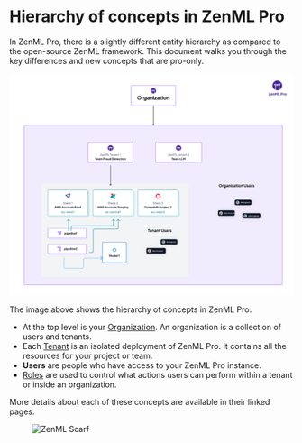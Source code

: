# Hierarchy of concepts in ZenML Pro

In ZenML Pro, there is a slightly different entity hierarchy as compared to the open-source ZenML
framework. This document walks you through the key differences and new concepts that are pro-only.


![Image showing the entity hierarchy in ZenML Pro](../../.gitbook/assets/org_hierarchy_pro.png)

The image above shows the hierarchy of concepts in ZenML Pro.

- At the top level is your [Organization](../../../../docs/book/getting-started/zenml-pro/organization.md). An organization is a collection of users and tenants.
- Each [Tenant](../../../../docs/book/getting-started/zenml-pro/tenants.md) is an isolated deployment of ZenML Pro. It contains all the resources for your project or team.
- **Users** are people who have access to your ZenML Pro instance.
- [Roles](../../../../docs/book/getting-started/zenml-pro/roles.md) are used to control what actions users can perform within a tenant or inside an organization.

More details about each of these concepts are available in their linked pages.

<!-- For scarf -->
<figure><img alt="ZenML Scarf" referrerpolicy="no-referrer-when-downgrade" src="https://static.scarf.sh/a.png?x-pxid=f0b4f458-0a54-4fcd-aa95-d5ee424815bc" /></figure>
